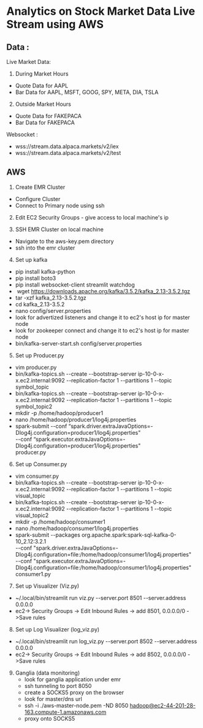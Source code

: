 # Analytics on Stock Market Data Live Stream using AWS

## Data :

 Live Market Data:
 1. During Market Hours
 - Quote Data for AAPL
 - Bar Data for AAPL, MSFT, GOOG, SPY, META, DIA, TSLA
 2. Outside Market Hours 
 - Quote Data for FAKEPACA
 - Bar Data for FAKEPACA 

Websocket : 
- wss://stream.data.alpaca.markets/v2/iex
- wss://stream.data.alpaca.markets/v2/test

## AWS

1. Create EMR Cluster
- Configure Cluster
- Connect to Primary node using ssh


2. Edit EC2 Security Groups - give access to local machine's ip


3. SSH EMR Cluster on local machine
- Navigate to the aws-key.pem directory
- ssh into the emr cluster


4. Set up kafka
- pip install kafka-python
- pip install boto3
- pip install websocket-client streamlit watchdog
-  wget https://downloads.apache.org/kafka/3.5.2/kafka_2.13-3.5.2.tgz
- tar -xzf kafka_2.13-3.5.2.tgz
- cd kafka_2.13-3.5.2
- nano config/server.properties
- look for advertized listeners and change it to ec2's host ip for master node
- look for zookeeper connect and change it to ec2's host ip for master node
- bin/kafka-server-start.sh config/server.properties


5. Set up Producer.py
- vim producer.py
- bin/kafka-topics.sh --create --bootstrap-server ip-10-0-x-x.ec2.internal:9092 --replication-factor 1 --partitions 1 --topic symbol_topic
- bin/kafka-topics.sh --create --bootstrap-server ip-10-0-x-x.ec2.internal:9092 --replication-factor 1 --partitions 1 --topic symbol_topic2
- mkdir -p /home/hadoop/producer1
- nano /home/hadoop/producer1/log4j.properties
- spark-submit --conf “spark.driver.extraJavaOptions=-Dlog4j.configuration=producer1/log4j.properties" \
             --conf “spark.executor.extraJavaOptions=-Dlog4j.configuration=producer1/log4j.properties" \
             producer.py



6. Set up Consumer.py
- vim consumer.py
- bin/kafka-topics.sh --create --bootstrap-server ip-10-0-x-x.ec2.internal:9092 --replication-factor 1 --partitions 1 --topic visual_topic
- bin/kafka-topics.sh --create --bootstrap-server ip-10-0-x-x.ec2.internal:9092 --replication-factor 1 --partitions 1 --topic visual_topic2
- mkdir -p /home/hadoop/consumer1
- nano /home/hadoop/consumer1/log4j.properties
- spark-submit --packages org.apache.spark:spark-sql-kafka-0-10_2.12:3.2.1 \
             --conf "spark.driver.extraJavaOptions=-Dlog4j.configuration=file:/home/hadoop/consumer1/log4j.properties" \
             --conf "spark.executor.extraJavaOptions=-Dlog4j.configuration=file:/home/hadoop/consumer1/log4j.properties" \
             consumer1.py


7. Set up Visualizer (Viz.py)
- ~/.local/bin/streamlit run viz.py --server.port 8501 --server.address 0.0.0.0
- ec2-> Security Groups -> Edit Inbound Rules -> add 8501, 0.0.0.0/0 ->Save rules


8. Set up Log Visualizer (log_viz.py)
- ~/.local/bin/streamlit run log_viz.py --server.port 8502 --server.address 0.0.0.0
- ec2-> Security Groups -> Edit Inbound Rules -> add 8502, 0.0.0.0/0 ->Save rules


9. Ganglia (data monitoring)
    - look for ganglia application under emr
    - ssh tunneling to port 8050
    - create a SOCKS5 proxy on the browser
    - look for master/dns url
    - ssh -i ./aws-master-node.pem -ND 8050 hadoop@ec2-44-201-28-163.compute-1.amazonaws.com
    - proxy onto SOCKS5
